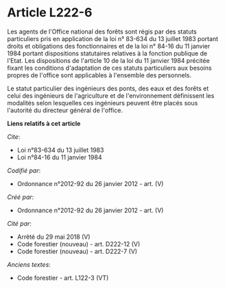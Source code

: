 # Article L222-6

Les agents de l'Office national des forêts sont régis par des statuts particuliers pris en application de la loi n° 83-634 du
13 juillet 1983 portant droits et obligations des fonctionnaires et de la loi n° 84-16 du 11 janvier 1984 portant
dispositions statutaires relatives à la fonction publique de l'Etat. Les dispositions de l'article 10 de la loi du 11 janvier
1984 précitée fixant les conditions d'adaptation de ces statuts particuliers aux besoins propres de l'office sont applicables
à l'ensemble des personnels.

Le statut particulier des ingénieurs des ponts, des eaux et des forêts et celui des ingénieurs de l'agriculture et de
l'environnement définissent les modalités selon lesquelles ces ingénieurs peuvent être placés sous l'autorité du directeur
général de l'office.

**Liens relatifs à cet article**

_Cite_:

  - Loi n°83-634 du 13 juillet 1983
  - Loi n°84-16 du 11 janvier 1984

_Codifié par_:

  - Ordonnance n°2012-92 du 26 janvier 2012 - art. (V)

_Créé par_:

  - Ordonnance n°2012-92 du 26 janvier 2012 - art. (V)

_Cité par_:

  - Arrêté du 29 mai 2018 (V)
  - Code forestier (nouveau) - art. D222-12 (V)
  - Code forestier (nouveau) - art. D222-7 (V)

_Anciens textes_:

  - Code forestier - art. L122-3 (VT)
